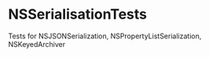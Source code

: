NSSerialisationTests
====================

Tests for NSJSONSerialization, NSPropertyListSerialization, NSKeyedArchiver
